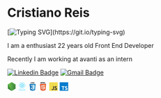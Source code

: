 # Cristiano Reis

[![Typing SVG](https://readme-typing-svg.demolab.com?font=Fira+Code&pause=1000&random=false&width=435&lines=%F0%9F%91%8B+Hi+there!)](https://git.io/typing-svg)

I am a enthusiast 22 years old Front End Developer

Recently I am working at avanti as an intern

[![Linkedin Badge](https://img.shields.io/badge/-Cristiano%20Reis-%230077B5?style=flat-square&logo=Linkedin&logoColor=white&link=https://https://www.linkedin.com/in/cristiano-reis-6228b4215/)](https://www.linkedin.com/in/cristiano-reis-6228b4215/) 
[![Gmail Badge](https://img.shields.io/badge/-cristianoreisjr@outlook.com-E06951?style=flat-square&logo=Gmail&logoColor=white&link=mailto:cristianoreisjr@outlook.com)](mailto:cristianoreisjr@outlook.com)

<p>
<img src="https://raw.githubusercontent.com/devicons/devicon/master/icons/nodejs/nodejs-original.svg" alt="nodejs" width="20" height="20"/>
<img src="https://raw.githubusercontent.com/devicons/devicon/master/icons/react/react-original-wordmark.svg" alt="react" width="20" height="20"/>
<!-- <img src="https://raw.githubusercontent.com/devicons/devicon/master/icons/php/php-original.svg" alt="react" width="20" height="20"/> -->
<!-- <img src="https://www.vectorlogo.zone/logos/laravel/laravel-icon.svg" alt="laravel" width="20" height="20"/> -->
<img src="https://raw.githubusercontent.com/devicons/devicon/master/icons/css3/css3-original-wordmark.svg" alt="css3"  width="20" height="20"/>
<img src="https://raw.githubusercontent.com/devicons/devicon/master/icons/html5/html5-original-wordmark.svg" alt="html5"  width="20" height="20"/>
<img src="https://raw.githubusercontent.com/devicons/devicon/master/icons/javascript/javascript-original.svg" alt="javascript" width="20" height="20"/>
<img src="https://raw.githubusercontent.com/devicons/devicon/master/icons/typescript/typescript-original.svg" alt="typescript" width="20" height="20"/> 
</p>
